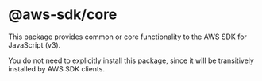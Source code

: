 # @aws-sdk/core

This package provides common or core functionality to the AWS SDK for JavaScript (v3).

You do not need to explicitly install this package, since it will be transitively installed by AWS SDK clients.
